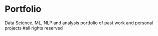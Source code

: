 # Portfolio
Data Science, ML, NLP and analysis portfolio of past work and personal projects  #all rights reserved
